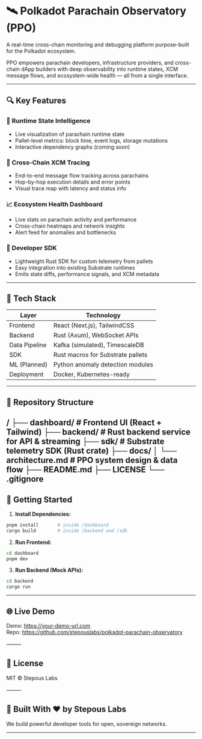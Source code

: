 # 🛰️ Polkadot Parachain Observatory (PPO)

A real-time cross-chain monitoring and debugging platform purpose-built for the Polkadot ecosystem.

PPO empowers parachain developers, infrastructure providers, and cross-chain dApp builders with deep observability into runtime states, XCM message flows, and ecosystem-wide health — all from a single interface.

---

## 🔍 Key Features

### 🧠 Runtime State Intelligence
- Live visualization of parachain runtime state
- Pallet-level metrics: block time, event logs, storage mutations
- Interactive dependency graphs (coming soon)

### 🔗 Cross-Chain XCM Tracing
- End-to-end message flow tracking across parachains
- Hop-by-hop execution details and error points
- Visual trace map with latency and status info

### 📈 Ecosystem Health Dashboard
- Live stats on parachain activity and performance
- Cross-chain heatmaps and network insights
- Alert feed for anomalies and bottlenecks

### 🧰 Developer SDK
- Lightweight Rust SDK for custom telemetry from pallets
- Easy integration into existing Substrate runtimes
- Emits state diffs, performance signals, and XCM metadata

---

## 🧱 Tech Stack

| Layer            | Technology                          |
|------------------|--------------------------------------|
| Frontend         | React (Next.js), TailwindCSS         |
| Backend          | Rust (Axum), WebSocket APIs          |
| Data Pipeline    | Kafka (simulated), TimescaleDB       |
| SDK              | Rust macros for Substrate pallets    |
| ML (Planned)     | Python anomaly detection modules     |
| Deployment       | Docker, Kubernetes-ready             |

---

## 📂 Repository Structure
/
├── dashboard/          # Frontend UI (React + Tailwind)
├── backend/            # Rust backend service for API & streaming
├── sdk/                # Substrate telemetry SDK (Rust crate)
├── docs/
│   └── architecture.md # PPO system design & data flow
├── README.md
├── LICENSE
└── .gitignore
---

## 🚀 Getting Started

1. **Install Dependencies:**

```bash
pnpm install       # inside /dashboard
cargo build        # inside /backend and /sdk
```

2. **Run Frontend:**
```bash
cd dashboard
pnpm dev
```

3. **Run Backend (Mock APIs):**
```bash
cd backend
cargo run
```

---

## 🌐 Live Demo

Demo: https://your-demo-url.com  
Repo: https://github.com/stepouslabs/polkadot-parachain-observatory

⸻

## 📜 License

MIT © Stepous Labs

⸻

## 🧠 Built With ❤️ by Stepous Labs

We build powerful developer tools for open, sovereign networks.

---

